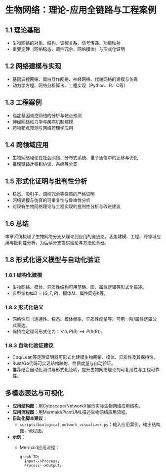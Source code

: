 # 生物网络：理论-应用全链路与工程案例

## 1.1 理论基础

- 生物网络的对象、结构、调控关系、信号传递、功能映射
- 重要定理（网络稳态、调控冗余、网络模体）与形式化证明

## 1.2 网络建模与实现

- 基因调控网络、蛋白互作网络、神经网络、代谢网络的建模与仿真
- 动力学方程、网络分析算法、工程实现（Python、R、C等）

## 1.3 工程案例

- 癌症基因调控网络的分析与靶点预测
- 神经网络动力学与疾病机制建模
- 药物靶点预测与网络药理学应用

## 1.4 跨领域应用

- 生物网络理论在社会网络、分布式系统、量子通信中的迁移与优化
- 推理链路迁移到协议、系统等分支

## 1.5 形式化证明与批判性分析

- 稳态、吸引子、调控冗余等性质的严格证明
- 网络建模与仿真的可重复性与鲁棒性分析
- 对现有生物网络理论与工程实现的批判性分析与改进建议

## 1.6 总结

本章系统梳理了生物网络分支从理论到应用的全链路，涵盖建模、工程、跨领域应用与批判性分析，为后续分支提供理论与方法论基础。

## 1.8 形式化语义模型与自动化验证

### 1.8.1 结构化建模

- 生物网络、模体、异质性结构可用范畴、图、属性逻辑等形式化描述。
- 典型结构如$B=(G,F,R)$、模体$M$、属性同态$h$等。

### 1.8.2 形式化语义

- 网络性质（连通性、稳态、模体频率、异质性度量等）可用一阶/属性逻辑公式表达。
- 保持性定理可形式化为：$\forall h, P(B)\implies P(h(B))$。

### 1.8.3 自动化验证建议

- Coq/Lean等定理证明器可形式化建模生物网络、模体、异质性及其保持性。
- Rust/Go代码可实现结构映射、性质度量与自动验证。
- 推荐结合自动化测试与形式化证明，提升生物网络理论的可复用性与工程可靠性。

## 多模态表达与可视化

- **应用结构图**：用Cytoscape/NetworkX展示实际生物网络应用结构。
- **应用流程图**：用Mermaid/PlantUML描述生物网络应用流程。
- **自动化脚本建议**：
  - `scripts/biological_network_visualizer.py`：输入应用案例，输出结构图、流程图。
- **示例**：
  - Mermaid应用流程：

    ```mermaid
    graph TD;
      Input-->Process;
      Process-->Output;
    ```
